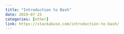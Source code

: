 ```yaml
---
title: "Introduction to Bash"
date: 2019-07-25
categories: [other]
link: https://stackabuse.com/introduction-to-bash/
---
```

